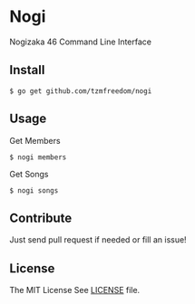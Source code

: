 # Nogi

Nogizaka 46 Command Line Interface

## Install

```
$ go get github.com/tzmfreedom/nogi
```

## Usage

Get Members
```
$ nogi members
```

Get Songs
```
$ nogi songs
```

## Contribute

Just send pull request if needed or fill an issue!

## License

The MIT License See [LICENSE](https://github.com/tzmfreedom/nogi/blob/master/LICENSE) file.
